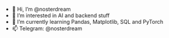 - 👋 Hi, I’m @nosterdream
- 👀 I’m interested in AI and backend stuff
- 🌱 I’m currently learning Pandas, Matplotlib, SQL and PyTorch
- 📫 Telegram: @nosterdream
